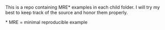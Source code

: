 This is a repo containing MRE* examples in each child folder. I will try my best to keep track of the source and honor them properly.

\* MRE = minimal reproducible example
